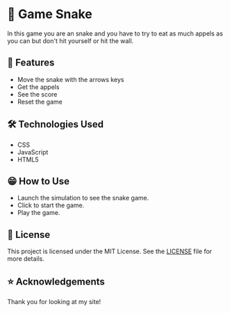  # 🐍 Game Snake

In this game you are an snake and you have to try to eat as much appels as you can but don't hit yourself or hit the wall.

## 🍎 Features

- Move the snake with the arrows keys
- Get the appels
- See the score
- Reset the game

## 🛠️ Technologies Used

- CSS
- JavaScript
- HTML5   

## 😁 How to Use

- Launch the simulation to see the snake game.
- Click to start the game.
- Play the game.

## 📄 License

This project is licensed under the MIT License. See the [LICENSE](LICENSE) file for more details.

## ⭐ Acknowledgements

Thank you for looking at my site!
